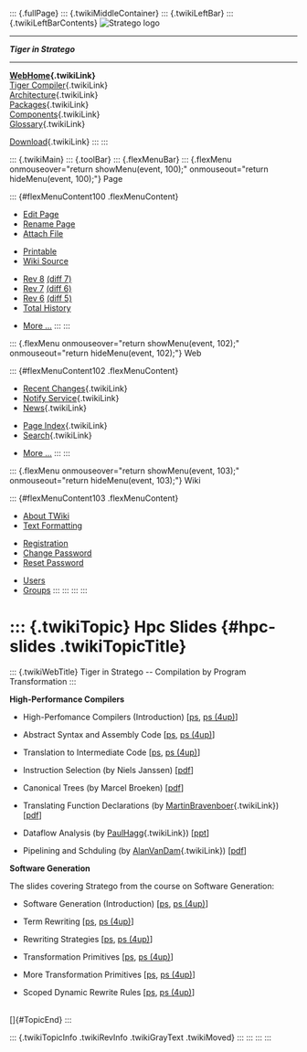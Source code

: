 ::: {.fullPage}
::: {.twikiMiddleContainer}
::: {.twikiLeftBar}
::: {.twikiLeftBarContents}
![Stratego
logo](../pub/Stratego/StrategoLogo/StrategoLogoTextlessWhite-100px.png)

------------------------------------------------------------------------

***Tiger in Stratego***

------------------------------------------------------------------------

**[WebHome](WebHome){.twikiLink}**\
[Tiger Compiler](TigerCompiler){.twikiLink}\
[Architecture](CompilerArchitecture){.twikiLink}\
[Packages](CompilerPackages){.twikiLink}\
[Components](CompilerComponent){.twikiLink}\
[Glossary](WebGlossary){.twikiLink}

[Download](DownloadAndInstallation){.twikiLink}
:::
:::

::: {.twikiMain}
::: {.toolBar}
::: {.flexMenuBar}
::: {.flexMenu onmouseover="return showMenu(event, 100);" onmouseout="return hideMenu(event, 100);"}
Page

::: {#flexMenuContent100 .flexMenuContent}
-   [Edit
    Page](http://www.program-transformation.org/edit/Tiger/HpcSlides?t=1536826695)
-   [Rename
    Page](http://www.program-transformation.org/rename/Tiger/HpcSlides)
-   [Attach
    File](http://www.program-transformation.org/attach/Tiger/HpcSlides)

<!-- -->

-   [Printable](http://www.program-transformation.org/view/Tiger/HpcSlides?skin=print.pattern)
-   [Wiki
    Source](http://www.program-transformation.org/view/Tiger/HpcSlides?skin=text&raw=on&contenttype=text/plain)

<!-- -->

-   [Rev
    8](http://www.program-transformation.org/view/Tiger/HpcSlides?rev=1.8)
    [(diff 7)](http://www.program-transformation.org/rdiff/Tiger/HpcSlides?rev1=1.8&rev2=1.7)
-   [Rev
    7](http://www.program-transformation.org/view/Tiger/HpcSlides?rev=1.7)
    [(diff 6)](http://www.program-transformation.org/rdiff/Tiger/HpcSlides?rev1=1.7&rev2=1.6)
-   [Rev
    6](http://www.program-transformation.org/view/Tiger/HpcSlides?rev=1.6)
    [(diff 5)](http://www.program-transformation.org/rdiff/Tiger/HpcSlides?rev1=1.6&rev2=1.5)
-   [Total
    History](http://www.program-transformation.org/rdiff/Tiger/HpcSlides)

<!-- -->

-   [More
    \...](http://www.program-transformation.org/oops/Tiger/HpcSlides?template=oopsmore&param1=1.8&param2=1.8)
:::
:::

::: {.flexMenu onmouseover="return showMenu(event, 102);" onmouseout="return hideMenu(event, 102);"}
Web

::: {#flexMenuContent102 .flexMenuContent}
-   [Recent Changes](WebChanges){.twikiLink}
-   [Notify Service](WebNotify){.twikiLink}
-   [News](WebNews){.twikiLink}

<!-- -->

-   [Page Index](WebIndex){.twikiLink}
-   [Search](WebSearch){.twikiLink}

<!-- -->

-   [More
    \...](http://www.program-transformation.org/oops/Tiger/HpcSlides?template=oopsmore&param1=1.8&param2=1.8)
:::
:::

::: {.flexMenu onmouseover="return showMenu(event, 103);" onmouseout="return hideMenu(event, 103);"}
Wiki

::: {#flexMenuContent103 .flexMenuContent}
-   [About
    TWiki](http://www.program-transformation.org/view/TWiki/WebHome)
-   [Text
    Formatting](http://www.program-transformation.org/view/TWiki/TextFormattingRules)

<!-- -->

-   [Registration](http://www.program-transformation.org/view/TWiki/TWikiRegistration)
-   [Change
    Password](http://www.program-transformation.org/view/TWiki/ChangePassword)
-   [Reset
    Password](http://www.program-transformation.org/view/TWiki/ResetPassword)

<!-- -->

-   [Users](http://www.program-transformation.org/view/Main/TWikiUsers)
-   [Groups](http://www.program-transformation.org/view/Main/TWikiGroups)
:::
:::
:::
:::

::: {.twikiTopic}
Hpc Slides {#hpc-slides .twikiTopicTitle}
==========

::: {.twikiWebTitle}
Tiger in Stratego \-- Compilation by Program Transformation
:::

**High-Performance Compilers**

-   High-Perfomance Compilers (Introduction)
    \[[ps](http://www.stratego-language.org/ftp/HPC1.ps), [ps
    (4up)](http://www.stratego-language.org/ftp/HPC1_4up.ps)\]

<!-- -->

-   Abstract Syntax and Assembly Code
    \[[ps](http://www.stratego-language.org/ftp/HPC2.ps), [ps
    (4up)](http://www.stratego-language.org/ftp/HPC2_4up.ps)\]

<!-- -->

-   Translation to Intermediate Code
    \[[ps](http://www.stratego-language.org/ftp/HPC3.ps), [ps
    (4up)](http://www.stratego-language.org/ftp/HPC3_4up.ps)\]

<!-- -->

-   Instruction Selection (by Niels Janssen)
    \[[pdf](http://www.stratego-language.org/ftp/HPC4.pdf)\]

<!-- -->

-   Canonical Trees (by Marcel Broeken)
    \[[pdf](http://www.stratego-language.org/ftp/HPC5.pdf)\]

<!-- -->

-   Translating Function Declarations (by
    [MartinBravenboer](../Main/MartinBravenboer){.twikiLink})
    \[[pdf](http://www.stratego-language.org/ftp/HPC6.pdf)\]

<!-- -->

-   Dataflow Analysis (by [PaulHagg](../Main/PaulHagg){.twikiLink})
    \[[ppt](http://www.stratego-language.org/twiki/pub/Hpc/HpcSlides/DataflowAnalysis.ppt)\]

<!-- -->

-   Pipelining and Schduling (by
    [AlanVanDam](../Main/AlanVanDam){.twikiLink})
    \[[pdf](http://www.stratego-language.org/twiki/pub/Hpc/HpcSlides/PipeliningandScheduling.pdf)\]

**Software Generation**

The slides covering Stratego from the course on Software Generation:

-   Software Generation (Introduction)
    \[[ps](http://www.stratego-language.org/ftp/SG1.ps), [ps
    (4up)](http://www.stratego-language.org/ftp/SG1_4up.ps)\]

<!-- -->

-   Term Rewriting \[[ps](http://www.stratego-language.org/ftp/SG2.ps),
    [ps (4up)](http://www.stratego-language.org/ftp/SG2_4up.ps)\]

<!-- -->

-   Rewriting Strategies
    \[[ps](http://www.stratego-language.org/ftp/SG3.ps), [ps
    (4up)](http://www.stratego-language.org/ftp/SG3_4up.ps)\]

<!-- -->

-   Transformation Primitives
    \[[ps](http://www.stratego-language.org/ftp/SG4.ps), [ps
    (4up)](http://www.stratego-language.org/ftp/SG4_4up.ps)\]

<!-- -->

-   More Transformation Primitives
    \[[ps](http://www.stratego-language.org/ftp/SG5.ps), [ps
    (4up)](http://www.stratego-language.org/ftp/SG5_4up.ps)\]

<!-- -->

-   Scoped Dynamic Rewrite Rules
    \[[ps](http://www.stratego-language.org/ftp/SG6.ps), [ps
    (4up)](http://www.stratego-language.org/ftp/SG6_4up.ps)\]

\
[]{#TopicEnd}
:::

::: {.twikiTopicInfo .twikiRevInfo .twikiGrayText .twikiMoved}
:::
:::
:::
:::
